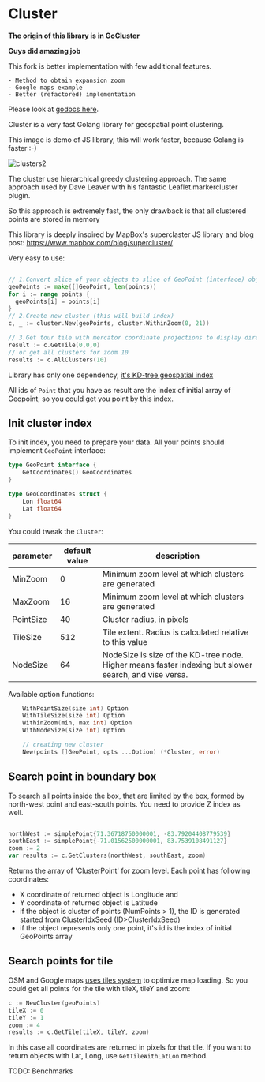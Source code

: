 # Cluster

**The origin of this library is in [GoCluster](https://github.com/MadAppGang/gocluster)**

**Guys did amazing job**

This fork is better implementation with few additional features.
	
	- Method to obtain expansion zoom
	- Google maps example
	- Better (refactored) implementation

Please look at [godocs here](https://godoc.org/github.com/electrious-go/cluster).

Cluster is a very fast Golang library for geospatial point clustering.

This image is demo of JS library, this will work faster, because Golang is faster :-)

![clusters2](https://cloud.githubusercontent.com/assets/25395/11857351/43407b46-a40c-11e5-8662-e99ab1cd2cb7.gif)

The cluster use hierarchical greedy clustering approach.
The same approach used by Dave Leaver with his fantastic Leaflet.markercluster plugin.

So this approach is extremely fast, the only drawback is that all clustered points are stored in memory

This library is deeply inspired by MapBox's superclaster JS library and blog post: https://www.mapbox.com/blog/supercluster/

Very easy to use:

```go

// 1.Convert slice of your objects to slice of GeoPoint (interface) objects
geoPoints := make([]GeoPoint, len(points))
for i := range points {
  geoPoints[i] = points[i]
}
// 2.Create new cluster (this will build index)
c, _ := cluster.New(geoPoints, cluster.WithinZoom(0, 21))

// 3.Get tour tile with mercator coordinate projections to display directly on the map
result := c.GetTile(0,0,0)
// or get all clusters for zoom 10
results := c.AllClusters(10) 
```

Library has only one dependency, [it's KD-tree geospatial index](https://github.com/electrious-go/kdbush)

All ids of `Point` that you have as result are the index of initial array of Geopoint,
so you could get you point by this index.

## Init cluster index

To init index, you need to prepare your data. All your points should implement `GeoPoint` interface:
```go
type GeoPoint interface {
	GetCoordinates() GeoCoordinates
}

type GeoCoordinates struct {
	Lon float64
	Lat float64
}
```

You could tweak the `Cluster`:

|parameter | default value | description |
|---|---|---|
|MinZoom | 0 | Minimum zoom level at which clusters are generated |
|MaxZoom | 16 | Minimum zoom level at which clusters are generated |
|PointSize | 40 | Cluster radius, in pixels |
|TileSize | 512 | Tile extent. Radius is calculated relative to this value |
|NodeSize | 64 | NodeSize is size of the KD-tree node. Higher means faster indexing but slower search, and vise versa. |

Available option functions:

```go
	WithPointSize(size int) Option 
	WithTileSize(size int) Option
	WithinZoom(min, max int) Option
	WithNodeSize(size int) Option

	// creating new cluster
	New(points []GeoPoint, opts ...Option) (*Cluster, error)
```

## Search point in boundary box

To search all  points inside the box, that are limited by the box, formed by north-west point and east-south points. You need to provide Z index as well.

```go

northWest := simplePoint{71.36718750000001, -83.79204408779539}
southEast := simplePoint{-71.01562500000001, 83.7539108491127}
zoom := 2
var results := c.GetClusters(northWest, southEast, zoom)

```

Returns the array of 'ClusterPoint' for zoom level.
Each point has following coordinates:
 * X coordinate of returned object is Longitude and
 * Y coordinate of returned object is Latitude
 * if the object is cluster of points (NumPoints > 1), the ID is generated started from ClusterIdxSeed (ID>ClusterIdxSeed)
 * if the object represents only one point, it's id is the index of initial GeoPoints array



## Search points for tile

OSM and Google maps [uses tiles system](https://developers.google.com/maps/documentation/javascript/maptypes#TileCoordinates) to optimize map loading.
So you could get all points for the tile with tileX, tileY and zoom:

```go
c := NewCluster(geoPoints)
tileX := 0
tileY := 1
zoom := 4
results := c.GetTile(tileX, tileY, zoom)

```
In this case all coordinates are returned in pixels for that tile.
If you want to return objects with Lat, Long, use `GetTileWithLatLon` method.

TODO: Benchmarks
